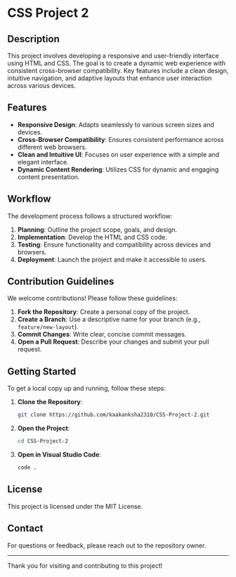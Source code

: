 # CSS Project 2

## Description

This project involves developing a responsive and user-friendly interface using HTML and CSS. The goal is to create a dynamic web experience with consistent cross-browser compatibility. Key features include a clean design, intuitive navigation, and adaptive layouts that enhance user interaction across various devices.

## Features

- **Responsive Design**: Adapts seamlessly to various screen sizes and devices.
- **Cross-Browser Compatibility**: Ensures consistent performance across different web browsers.
- **Clean and Intuitive UI**: Focuses on user experience with a simple and elegant interface.
- **Dynamic Content Rendering**: Utilizes CSS for dynamic and engaging content presentation.

## Workflow

The development process follows a structured workflow:
1. **Planning**: Outline the project scope, goals, and design.
2. **Implementation**: Develop the HTML and CSS code.
3. **Testing**: Ensure functionality and compatibility across devices and browsers.
4. **Deployment**: Launch the project and make it accessible to users.

## Contribution Guidelines

We welcome contributions! Please follow these guidelines:
1. **Fork the Repository**: Create a personal copy of the project.
2. **Create a Branch**: Use a descriptive name for your branch (e.g., `feature/new-layout`).
3. **Commit Changes**: Write clear, concise commit messages.
4. **Open a Pull Request**: Describe your changes and submit your pull request.

## Getting Started

To get a local copy up and running, follow these steps:

1. **Clone the Repository**:
    ```bash
    git clone https://github.com/kaakanksha2310/CSS-Project-2.git
    ```

2. **Open the Project**:
    ```bash
    cd CSS-Project-2
    ```

3. **Open in Visual Studio Code**:
    ```bash
    code .
    ```

## License

This project is licensed under the MIT License.

## Contact

For questions or feedback, please reach out to the repository owner.

---

Thank you for visiting and contributing to this project!
